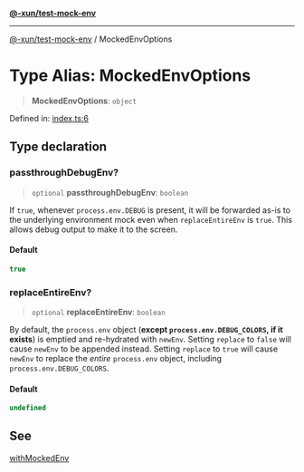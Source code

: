 [**@-xun/test-mock-env**](../README.md)

***

[@-xun/test-mock-env](../README.md) / MockedEnvOptions

# Type Alias: MockedEnvOptions

> **MockedEnvOptions**: `object`

Defined in: [index.ts:6](https://github.com/Xunnamius/test-utils/blob/60e8c61898aab9d4fb9616284896eee5c15ac61b/packages/test-mock-env/src/index.ts#L6)

## Type declaration

### passthroughDebugEnv?

> `optional` **passthroughDebugEnv**: `boolean`

If `true`, whenever `process.env.DEBUG` is present, it will be forwarded
as-is to the underlying environment mock even when `replaceEntireEnv` is
`true`. This allows debug output to make it to the screen.

#### Default

```ts
true
```

### replaceEntireEnv?

> `optional` **replaceEntireEnv**: `boolean`

By default, the `process.env` object (**except `process.env.DEBUG_COLORS`,
if it exists**) is emptied and re-hydrated with `newEnv`. Setting `replace`
to `false` will cause `newEnv` to be appended instead. Setting `replace` to
`true` will cause `newEnv` to replace the _entire_ `process.env` object,
including `process.env.DEBUG_COLORS`.

#### Default

```ts
undefined
```

## See

[withMockedEnv](../functions/withMockedEnv.md)
